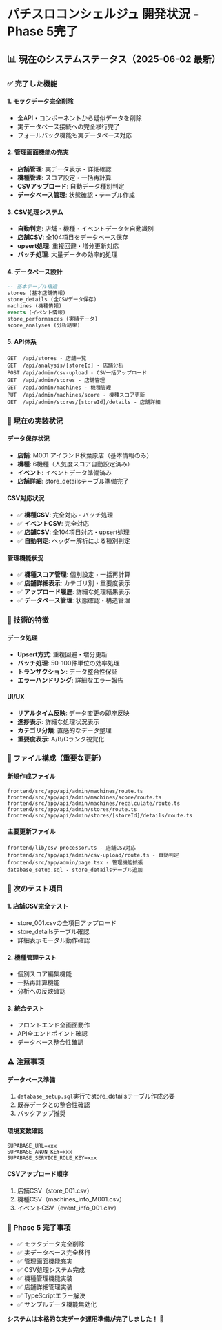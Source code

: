 # パチスロコンシェルジュ 開発状況 - Phase 5完了

## 📊 現在のシステムステータス（2025-06-02 最新）

### ✅ 完了した機能

#### **1. モックデータ完全削除**
- 全API・コンポーネントから疑似データを削除
- 実データベース接続への完全移行完了
- フォールバック機能も実データベース対応

#### **2. 管理画面機能の充実**
- **店舗管理**: 実データ表示・詳細確認
- **機種管理**: スコア設定・一括再計算
- **CSVアップロード**: 自動データ種別判定
- **データベース管理**: 状態確認・テーブル作成

#### **3. CSV処理システム**
- **自動判定**: 店舗・機種・イベントデータを自動識別
- **店舗CSV**: 全104項目をデータベース保存
- **upsert処理**: 重複回避・増分更新対応
- **バッチ処理**: 大量データの効率的処理

#### **4. データベース設計**
```sql
-- 基本テーブル構造
stores (基本店舗情報)
store_details (全CSVデータ保存)
machines (機種情報)
events (イベント情報)
store_performances (実績データ)
score_analyses (分析結果)
```

#### **5. API体系**
```
GET  /api/stores - 店舗一覧
GET  /api/analysis/[storeId] - 店舗分析
POST /api/admin/csv-upload - CSV一括アップロード
GET  /api/admin/stores - 店舗管理
GET  /api/admin/machines - 機種管理
PUT  /api/admin/machines/score - 機種スコア更新
GET  /api/admin/stores/[storeId]/details - 店舗詳細
```

### 🎯 現在の実装状況

#### **データ保存状況**
- **店舗**: M001 アイランド秋葉原店（基本情報のみ）
- **機種**: 6機種（人気度スコア自動設定済み）
- **イベント**: イベントデータ準備済み
- **店舗詳細**: store_detailsテーブル準備完了

#### **CSV対応状況**
- ✅ **機種CSV**: 完全対応・バッチ処理
- ✅ **イベントCSV**: 完全対応  
- ✅ **店舗CSV**: 全104項目対応・upsert処理
- ✅ **自動判定**: ヘッダー解析による種別判定

#### **管理機能状況**
- ✅ **機種スコア管理**: 個別設定・一括再計算
- ✅ **店舗詳細表示**: カテゴリ別・重要度表示
- ✅ **アップロード履歴**: 詳細な処理結果表示
- ✅ **データベース管理**: 状態確認・構造管理

### 🔧 技術的特徴

#### **データ処理**
- **Upsert方式**: 重複回避・増分更新
- **バッチ処理**: 50-100件単位の効率処理
- **トランザクション**: データ整合性保証
- **エラーハンドリング**: 詳細なエラー報告

#### **UI/UX**
- **リアルタイム反映**: データ変更の即座反映
- **進捗表示**: 詳細な処理状況表示
- **カテゴリ分類**: 直感的なデータ整理
- **重要度表示**: A/B/Cランク視覚化

### 📁 ファイル構成（重要な更新）

#### **新規作成ファイル**
```
frontend/src/app/api/admin/machines/route.ts
frontend/src/app/api/admin/machines/score/route.ts  
frontend/src/app/api/admin/machines/recalculate/route.ts
frontend/src/app/api/admin/stores/route.ts
frontend/src/app/api/admin/stores/[storeId]/details/route.ts
```

#### **主要更新ファイル**
```
frontend/lib/csv-processor.ts - 店舗CSV対応
frontend/src/app/api/admin/csv-upload/route.ts - 自動判定
frontend/src/app/admin/page.tsx - 管理機能拡張
database_setup.sql - store_detailsテーブル追加
```

### 🚀 次のテスト項目

#### **1. 店舗CSV完全テスト**
- store_001.csvの全項目アップロード
- store_detailsテーブル確認
- 詳細表示モーダル動作確認

#### **2. 機種管理テスト**
- 個別スコア編集機能
- 一括再計算機能
- 分析への反映確認

#### **3. 統合テスト**
- フロントエンド全画面動作
- API全エンドポイント確認
- データベース整合性確認

### ⚠️ 注意事項

#### **データベース準備**
1. `database_setup.sql`実行でstore_detailsテーブル作成必要
2. 既存データとの整合性確認
3. バックアップ推奨

#### **環境変数確認**
```
SUPABASE_URL=xxx
SUPABASE_ANON_KEY=xxx  
SUPABASE_SERVICE_ROLE_KEY=xxx
```

#### **CSVアップロード順序**
1. 店舗CSV（store_001.csv）
2. 機種CSV（machines_info_M001.csv）  
3. イベントCSV（event_info_001.csv）

### 🎉 Phase 5 完了事項

- ✅ モックデータ完全削除
- ✅ 実データベース完全移行
- ✅ 管理画面機能充実
- ✅ CSV処理システム完成
- ✅ 機種管理機能実装
- ✅ 店舗詳細管理実装
- ✅ TypeScriptエラー解決
- ✅ サンプルデータ機能無効化

**システムは本格的な実データ運用準備が完了しました！** 🎯 